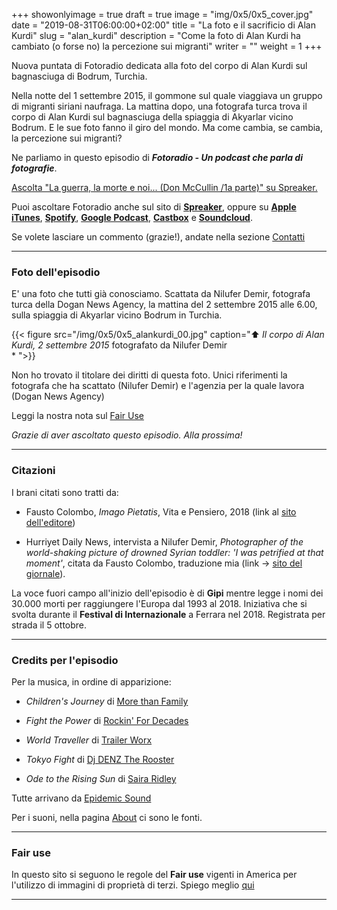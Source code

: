 +++
showonlyimage = true
draft = true
image = "img/0x5/0x5_cover.jpg"
date = "2019-08-31T06:00:00+02:00"
title = "La foto e il sacrificio di Alan Kurdi"
slug = "alan_kurdi"
description = "Come la foto di Alan Kurdi ha cambiato (o forse no) la percezione sui migranti"
writer = ""
weight = 1
+++

Nuova puntata di Fotoradio dedicata alla foto del corpo di Alan Kurdi sul bagnasciuga di Bodrum, Turchia.
<!--more-->

Nella notte del 1 settembre 2015, il gommone sul quale viaggiava un gruppo di migranti siriani naufraga. La mattina dopo, una fotografa turca trova il corpo di Alan Kurdi sul bagnasciuga della spiaggia di Akyarlar vicino Bodrum. E le sue foto fanno il giro del mondo. Ma come cambia, se cambia, la percezione sui migranti?

Ne parliamo in questo episodio di **_Fotoradio - Un podcast che parla di fotografie_**.

<a class="spreaker-player" href="https://www.spreaker.com/episode/18920948" data-resource="episode_id=18920948" data-width="100%" data-height="200px" data-theme="light" data-playlist="false" data-playlist-continuous="false" data-autoplay="false" data-live-autoplay="false" data-chapters-image="true" data-episode-image-position="right" data-hide-logo="false" data-hide-likes="false" data-hide-comments="false" data-hide-sharing="false" data-hide-download="true">Ascolta "La guerra, la morte e noi... (Don McCullin &#x2F;1a parte)" su Spreaker.</a>

Puoi ascoltare Fotoradio anche sul sito di <a href="https://www.spreaker.com/show/fotoradio-un-podcast-sulle-fotografie">**Spreaker**</a>, oppure su <a target="blank" href="https://podcasts.apple.com/it/podcast/fotoradio-un-podcast-sulle-fotografie/id1473090985">**Apple iTunes**</a>, <a target="blank" href="https://open.spotify.com/show/3dzBBFOJD2gaz2pRdhlzYh">**Spotify**</a>, <a target="blank" href="https://www.google.com/podcasts?feed=aHR0cHM6Ly93d3cuc3ByZWFrZXIuY29tL3Nob3cvMzYwNzI4OS9lcGlzb2Rlcy9mZWVk">**Google Podcast**</a>, <a target="blank" href="https://castbox.fm/channel/Fotoradio-un-podcast-sulle-fotografie-id2203635?country=it">**Castbox**</a> e <a target="blank" href="https://soundcloud.com/user-153455998">**Soundcloud**</a>.

Se volete lasciare un commento (grazie!), andate nella sezione <a href="/contact/">Contatti</a>

- - -

### Foto dell'episodio

E' una foto che tutti già conosciamo. Scattata da Nilufer Demir, fotografa turca della Dogan News Agency, la mattina del 2 settembre 2015 alle 6.00, sulla spiaggia di Akyarlar vicino Bodrum in Turchia.

{{< figure src="/img/0x5/0x5_alankurdi_00.jpg" caption="⬆︎ _Il corpo di Alan Kurdi, 2 settembre 2015_ fotografato da Nilufer Demir<br>* ">}}

Non ho trovato il titolare dei diritti di questa foto. Unici riferimenti la fotografa che ha scattato (Nilufer Demir) e l'agenzia per la quale lavora (Dogan News Agency)

<!--
 © Don McCullin.
-->

Leggi la nostra nota sul <a target="blank" href="/static_page/fair_use/">Fair Use</a>

_Grazie di aver ascoltato questo episodio. Alla prossima!_

<!--
- - -

### Bonus Track

Don McCullin è stato ad **Arles** nel 2016 e sul canale Youtube della manifestazione si trova l'intervista fatta la sera nel Teatro Romano. Per i primi 30 minuti è in inglese, poi entra il traduttore simultaneo francese.

{{< yt x5uN5CgRDBs >}}

<br>
-->

- - -

### Citazioni

I brani citati sono tratti da:

- Fausto Colombo, _Imago Pietatis_, Vita e Pensiero, 2018 (link al <a target="blank" href="http://www.vitaepensiero.it/scheda-libro/fausto-colombo/imago-pietatis-9788834335482-346177.html">sito dell'editore</a>)

- Hurriyet Daily News, intervista a Nilufer Demir, _Photographer of the world-shaking picture of drowned Syrian toddler: 'I was petrified at that moment'_, citata da Fausto Colombo, traduzione mia (link -> <a target="blank" href="http://www.hurriyetdailynews.com/photographer-of-the-world-shaking-picture-of-drowned-syrian-toddler-i-was-petrified-at-that-moment-87951">sito del giornale</a>).

La voce fuori campo all'inizio dell'episodio è di **Gipi** mentre legge i nomi dei 30.000 morti per raggiungere l'Europa dal 1993 al 2018. Iniziativa che si svolta durante il **Festival di Internazionale** a Ferrara nel 2018. Registrata per strada il 5 ottobre.

<!--

- - -
### Errata corrige

-->


<!--
- - -

### Altri link

- La puntata di **Be My Diary** di Rossella Pivanti citata nell'episodio è ascoltabile a questo (<a target="blank" href="https://www.spreaker.com/user/bemydiary/bmd-s02e10-finito">link</a>)

-->

- - -

### Credits per l'episodio

Per la musica, in ordine di apparizione:

- _Children's Journey_ di <a target="blank" href="https://www.epidemicsound.com/search/?term=More%20than%20Family">More than Family</a>

- _Fight the Power_ di <a target="blank" href="https://www.epidemicsound.com/search/?term=Rockin%27%20For%20Decades">Rockin' For Decades</a>

- _World Traveller_ di <a href="https://www.epidemicsound.com/search/?term=Trailer%20Worx" target="blank">Trailer Worx</a>

- _Tokyo Fight_ di <a href="https://www.epidemicsound.com/search/?term=DJ%20DENZ%20The%20Rooster" target="blank">Dj DENZ The Rooster</a>

- _Ode to the Rising Sun_ di <a href="https://www.epidemicsound.com/search/?term=Saira%20Ridley" target="blank">Saira Ridley</a>

Tutte arrivano da <a href="https://www.epidemicsound.com/">Epidemic Sound</a>

Per i suoni, nella pagina <a href="/about/">About</a> ci sono le fonti.

- - -

### Fair use

In questo sito si seguono le regole del **Fair use** vigenti in America per l'utilizzo di immagini di proprietà di terzi. Spiego meglio <a href="/static_page/fair_use/">qui</a>

- - -
